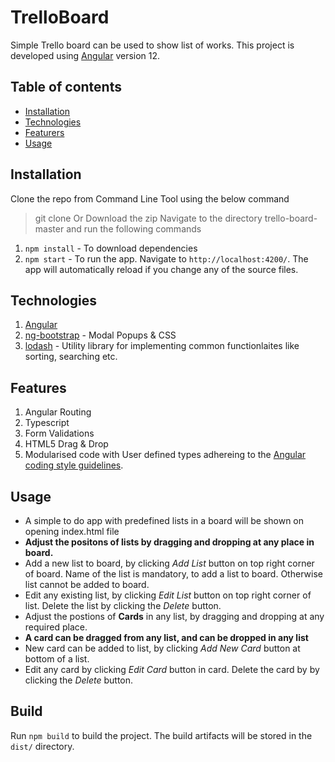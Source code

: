 # TrelloBoard

Simple Trello board can be used to show list of works. This project is developed using [Angular](https://angular.io/) version 12.

## Table of contents
* [Installation](#installation)
* [Technologies](#technologies)
* [Featurers](#features)
* [Usage](#usage)

## Installation

Clone the repo from Command Line Tool using the below command
> git clone
Or
Download the zip
Navigate to the directory trello-board-master and run the following commands
1. `npm install` - To download dependencies
2. `npm start`   - To run the app. Navigate to `http://localhost:4200/`. The app will automatically reload if you change any of the source files.

## Technologies
1. [Angular](https://angular.io/)
2. [ng-bootstrap](https://ng-bootstrap.github.io) - Modal Popups & CSS
3. [lodash](https://lodash.com/docs/4.17.15#orderBy) - Utility library for implementing common functionlaites like sorting, searching etc.

## Features
1. Angular Routing
2. Typescript
3. Form Validations
4. HTML5 Drag & Drop
5. Modularised code with User defined types adhereing to the [Angular coding style guidelines](https://angular.io/guide/styleguide).

## Usage
* A simple to do app with predefined lists in a board will be shown on opening index.html file
* **Adjust the positons of lists by dragging and dropping at any place in board.**
* Add a new list to board, by clicking *Add List* button on top right corner of board. Name of the list is mandatory, to add a list to board. Otherwise list cannot be added to board.
* Edit any existing list, by clicking *Edit List* button on top right corner of list. Delete the list by clicking the *Delete* button.
* Adjust the postions of **Cards** in any list, by dragging and dropping at any required place.
* **A card can be dragged from any list, and can be dropped in any list**
* New card can be added to list, by clicking *Add New Card* button at bottom of a list.
* Edit any card by clicking *Edit Card* button in card. Delete the card by by clicking the *Delete* button.


## Build

Run `npm build` to build the project. The build artifacts will be stored in the `dist/` directory.
